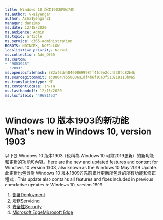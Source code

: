```yaml
---
title: Windows 10 版本1903的新功能
ms.author: v-aiyengar
author: AshaIyengar21
manager: dansimp
ms.date: 12/15/2020
ms.audience: Admin
ms.topic: article
ms.service: o365-administration
ROBOTS: NOINDEX, NOFOLLOW
localization_priority: Normal
ms.collection: Adm_O365
ms.custom:
- "9003945"
- "7003"
ms.openlocfilehash: 582af6dd48460869998ff41c9e2cc4230fc82b4b
ms.sourcegitcommit: ec88047d550006a1df4b6f10a3f513218113b9a5
ms.translationtype: MT
ms.contentlocale: zh-TW
ms.lasthandoff: 12/15/2020
ms.locfileid: "49681463"
---
```

# <a name="whats-new-in-windows-10-version-1903"></a><span data-ttu-id="21dc0-102">Windows 10 版本1903的新功能</span><span class="sxs-lookup"><span data-stu-id="21dc0-102">What's new in Windows 10, version 1903</span></span>

<span data-ttu-id="21dc0-103">以下是 Windows 10 版本1903（也稱為 Windows 10 可能2019更新）的新功能和更新的功能和內容。</span><span class="sxs-lookup"><span data-stu-id="21dc0-103">Here are the new and updated features and content for Windows 10 version 1903, also known as the Windows 10 May 2019 Update.</span></span> <span data-ttu-id="21dc0-104">此更新也包含對 Windows 10 版本1809的先前累計更新所包含的所有功能和修正程式：</span><span class="sxs-lookup"><span data-stu-id="21dc0-104">This update also contains all features and fixes included in previous cumulative updates to Windows 10, version 1809:</span></span>

1. [<span data-ttu-id="21dc0-105">部署</span><span class="sxs-lookup"><span data-stu-id="21dc0-105">Deployment</span></span>](https://go.microsoft.com/fwlink/?linkid=2114296)
1. [<span data-ttu-id="21dc0-106">服務</span><span class="sxs-lookup"><span data-stu-id="21dc0-106">Servicing</span></span>](https://go.microsoft.com/fwlink/?linkid=2114493)
1. [<span data-ttu-id="21dc0-107">安全性</span><span class="sxs-lookup"><span data-stu-id="21dc0-107">Security</span></span>](https://go.microsoft.com/fwlink/?linkid=2114297)
1. [<span data-ttu-id="21dc0-108">Microsoft Edge</span><span class="sxs-lookup"><span data-stu-id="21dc0-108">Microsoft Edge</span></span>](https://go.microsoft.com/fwlink/?linkid=2114298)
